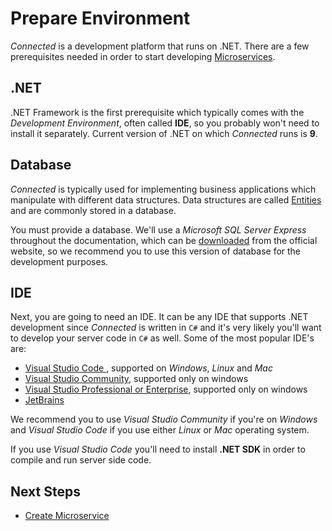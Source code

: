 # Prepare Environment

*Connected* is a development platform that runs on .NET. There are a few prerequisites needed in order to start developing [Microservices](../Microservices/README.md).

## .NET
.NET Framework is the first prerequisite which typically comes with the *Development Environment*, often called **IDE**, so you probably won't need to install it separately. Current version of .NET on which *Connected* runs is **9**.

## Database
*Connected* is typically used for implementing business applications which manipulate with different data structures. Data structures are called [Entities](../ServiceLayer/Entities/README.md) and are commonly stored in a database.

You must provide a database. We'll use a *Microsoft SQL Server Express* throughout the documentation, which can be [downloaded](https://www.microsoft.com/en-us/sql-server/sql-server-downloads) from the official website, so we recommend you to use this version of database for the development purposes.

## IDE
Next, you are going to need an IDE. It can be any IDE that supports .NET development since *Connected* is written in ```C#``` and it's very likely you'll want to develop your server code in ```C#``` as well. Some of the most popular IDE's are:

- [Visual Studio Code ](https://code.visualstudio.com/), supported on *Windows*, *Linux* and *Mac*
- [Visual Studio Community](https://visualstudio.microsoft.com/vs/community), supported only on windows
- [Visual Studio Professional or Enterprise](https://visualstudio.microsoft.com/), supported only on windows
- [JetBrains](https://www.jetbrains.com/rider/)

We recommend you to use *Visual Studio Community* if you're on *Windows* and *Visual Studio Code* if you use either *Linux* or *Mac* operating system.

If you use *Visual Studio Code* you'll need to install **.NET SDK** in order to compile and run server side code.

## Next Steps

- [Create Microservice](Tutorials/CreateMicroservice.md)
